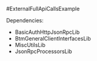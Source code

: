 ﻿#ExternalFullApiCallsExample

Dependencies:
* BasicAuthHttpJsonRpcLib
* BtmGeneralClientInterfacesLib
* MiscUtilsLib
* JsonRpcProcessorsLib